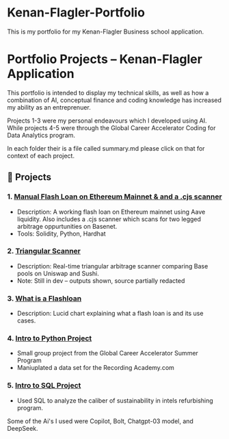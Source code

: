 # Kenan-Flagler-Portfolio
This is my portfolio for my Kenan-Flagler Business school application. 

# Portfolio Projects – Kenan-Flagler Application

This portfolio is intended to display my technical skills, as well as how a combination of AI, conceptual finance and 
coding knowledge has increased my ability as an entreprenuer. 

Projects 1-3 were my personal endeavours which I developed using AI.  While projects 4-5 were through the Global Career Accelerator Coding 
for Data Analytics program. 

In each folder their is a file called summary.md please click on that for context of each
project. 

## 🚀 Projects

### 1. [Manual Flash Loan on Ethereum Mainnet & and a .cjs scanner](./flashloan-base/)
- Description: A working flash loan on Ethereum mainnet using Aave liquidity.
  Also includes a .cjs scanner which scans for two legged arbitrage oppurtunities on Basenet. 
- Tools: Solidity, Python, Hardhat

### 2. [Triangular Scanner](./TriangleArb/)
- Description: Real-time triangular arbitrage scanner comparing Base pools on Uniswap and Sushi.
- Note: Still in dev – outputs shown, source partially redacted

### 3. [What is a Flashloan](./Arbitrage%20Trading.pdf)
- Description: Lucid chart explaining what a flash loan is and its use cases. 

### 4. [Intro to Python Project](./intro-python/)
- Small group project from the Global Career Accelerator Summer Program
- Maniuplated a data set for the Recording Academy.com

### 5. [Intro to SQL Project](./intro-sql/)
- Used SQL to analyze the caliber of sustainability in intels refurbishing program.

Some of the Ai's I used were Copilot, Bolt, Chatgpt-03 model, and DeepSeek. 
